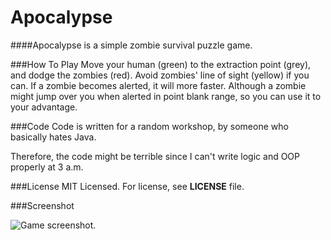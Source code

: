 Apocalypse
===================
####Apocalypse is a simple zombie survival puzzle game.

###How To Play 
Move your human (green) to the extraction point (grey), and dodge the zombies (red). Avoid zombies' line of sight (yellow) if you can. If a zombie becomes alerted, it will more faster. Although a zombie might jump over you when alerted in point blank range, so you can use it to your advantage.

###Code
Code is written for a random workshop, by someone who basically hates Java.

Therefore, the code might be terrible since I can't write logic and OOP properly at 3 a.m.

###License
MIT Licensed. For license, see **LICENSE** file.

###Screenshot

![Game screenshot.](https://images.ebornet.com/uploads/big/eaf09b0d930b2b288dbbb81d94020ee4.png)

